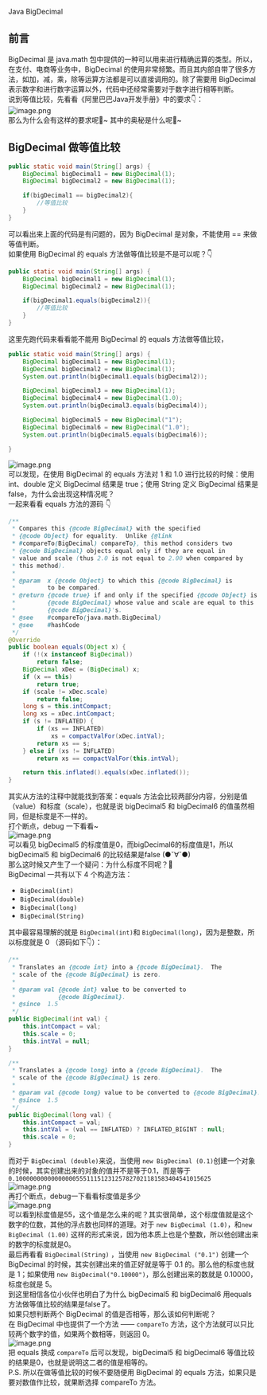 Java BigDecimal
<a name="hCOcr"></a>
## 前言
BigDecimal 是 java.math 包中提供的一种可以用来进行精确运算的类型。所以，在支付、电商等业务中，BigDecimal 的使用非常频繁。而且其内部自带了很多方法，如加，减，乘，除等运算方法都是可以直接调用的。除了需要用 BigDecimal 表示数字和进行数字运算以外，代码中还经常需要对于数字进行相等判断。<br />说到等值比较，先看看《阿里巴巴Java开发手册》中的要求👇：<br />![image.png](https://cdn.nlark.com/yuque/0/2022/png/396745/1645158646218-84a50ba0-52c9-435e-8b63-bab4ebc57e4c.png#clientId=uc6ed81f9-8d16-4&from=paste&height=183&id=u12aa1e3b&originHeight=457&originWidth=1775&originalType=binary&ratio=1&rotation=0&showTitle=false&size=375112&status=done&style=shadow&taskId=u0d723201-2c70-437f-9771-6e65e7e48bd&title=&width=710)<br />那么为什么会有这样的要求呢🤔~ 其中的奥秘是什么呢🤔~
<a name="dDaSG"></a>
## BigDecimal 做等值比较
```java
public static void main(String[] args) {
    BigDecimal bigDecimal1 = new BigDecimal(1);
    BigDecimal bigDecimal2 = new BigDecimal(1);

    if(bigDecimal1 == bigDecimal2){
        //等值比较
    }
}
```
可以看出来上面的代码是有问题的，因为 BigDecimal 是对象，不能使用 == 来做等值判断。<br />如果使用 BigDecimal 的 equals 方法做等值比较是不是可以呢？👇
```java
public static void main(String[] args) {
    BigDecimal bigDecimal1 = new BigDecimal(1);
    BigDecimal bigDecimal2 = new BigDecimal(1);

    if(bigDecimal1.equals(bigDecimal2)){
        //等值比较
    }
}
```
这里先跑代码来看看能不能用 BigDecimal 的 equals 方法做等值比较，
```java
public static void main(String[] args) {
    BigDecimal bigDecimal1 = new BigDecimal(1);
    BigDecimal bigDecimal2 = new BigDecimal(1);
    System.out.println(bigDecimal1.equals(bigDecimal2));

    BigDecimal bigDecimal3 = new BigDecimal(1);
    BigDecimal bigDecimal4 = new BigDecimal(1.0);
    System.out.println(bigDecimal3.equals(bigDecimal4));

    BigDecimal bigDecimal5 = new BigDecimal("1");
    BigDecimal bigDecimal6 = new BigDecimal("1.0");
    System.out.println(bigDecimal5.equals(bigDecimal6));

}
```
![image.png](https://cdn.nlark.com/yuque/0/2022/png/396745/1645157548499-520e0d80-aa4c-489d-9acc-f2fbe066f37e.png#clientId=uc6ed81f9-8d16-4&from=paste&height=629&id=u99d6de51&originHeight=1572&originWidth=2430&originalType=binary&ratio=1&rotation=0&showTitle=false&size=292417&status=done&style=shadow&taskId=u945cf64b-c5d5-4e6d-88a9-46e39d7d2a3&title=&width=972)<br />可以发现，在使用 BigDecimal 的 equals 方法对 1 和 1.0 进行比较的时候：使用 int、double 定义 BigDecimal 结果是 true；使用 String 定义 BigDecimal 结果是false，为什么会出现这种情况呢？<br />一起来看看 equals 方法的源码 👇
```java
/**
 * Compares this {@code BigDecimal} with the specified
 * {@code Object} for equality.  Unlike {@link
 * #compareTo(BigDecimal) compareTo}, this method considers two
 * {@code BigDecimal} objects equal only if they are equal in
 * value and scale (thus 2.0 is not equal to 2.00 when compared by
 * this method).
 *
 * @param  x {@code Object} to which this {@code BigDecimal} is
 *         to be compared.
 * @return {@code true} if and only if the specified {@code Object} is a
 *         {@code BigDecimal} whose value and scale are equal to this
 *         {@code BigDecimal}'s.
 * @see    #compareTo(java.math.BigDecimal)
 * @see    #hashCode
 */
@Override
public boolean equals(Object x) {
    if (!(x instanceof BigDecimal))
        return false;
    BigDecimal xDec = (BigDecimal) x;
    if (x == this)
        return true;
    if (scale != xDec.scale)
        return false;
    long s = this.intCompact;
    long xs = xDec.intCompact;
    if (s != INFLATED) {
        if (xs == INFLATED)
            xs = compactValFor(xDec.intVal);
        return xs == s;
    } else if (xs != INFLATED)
        return xs == compactValFor(this.intVal);

    return this.inflated().equals(xDec.inflated());
}
```
其实从方法的注释中就能找到答案：equals 方法会比较两部分内容，分别是值（value）和标度（scale），也就是说 bigDecimal5 和 bigDecimal6 的值虽然相同，但是标度是不一样的。<br />打个断点，debug 一下看看~<br />![image.png](https://cdn.nlark.com/yuque/0/2022/png/396745/1645157641469-a2ea6306-20cd-4cf6-a270-d180a7dfa5f1.png#clientId=uc6ed81f9-8d16-4&from=paste&height=737&id=ue5289ee1&originHeight=1843&originWidth=2470&originalType=binary&ratio=1&rotation=0&showTitle=false&size=408286&status=done&style=shadow&taskId=u1bfbdc53-1ace-44ca-87a4-9588480e17e&title=&width=988)<br />可以看见 bigDecimal5 的标度值是0，而bigDecimal6的标度值是1，所以 bigDecimal5 和 bigDecimal6 的比较结果是false (●ˇ∀ˇ●)<br />那么这时候又产生了一个疑问：为什么标度不同呢？🤔<br />BigDecimal 一共有以下 4 个构造方法：

- `BigDecimal(int)`
- `BigDecimal(double)`
- `BigDecimal(long)`
- `BigDecimal(String)`

其中最容易理解的就是 `BigDecimal(int)`和 `BigDecimal(long)`，因为是整数，所以标度就是 0 （源码如下👇）：
```java
/**
 * Translates an {@code int} into a {@code BigDecimal}.  The
 * scale of the {@code BigDecimal} is zero.
 *
 * @param val {@code int} value to be converted to
 *            {@code BigDecimal}.
 * @since  1.5
 */
public BigDecimal(int val) {
    this.intCompact = val;
    this.scale = 0;
    this.intVal = null;
}

/**
 * Translates a {@code long} into a {@code BigDecimal}.  The
 * scale of the {@code BigDecimal} is zero.
 *
 * @param val {@code long} value to be converted to {@code BigDecimal}.
 * @since  1.5
 */
public BigDecimal(long val) {
    this.intCompact = val;
    this.intVal = (val == INFLATED) ? INFLATED_BIGINT : null;
    this.scale = 0;
}
```
而对于 `BigDecimal (double)`来说，当使用 `new BigDecimal (0.1)`创建一个对象的时候，其实创建出来的对象的值并不是等于0.1，而是等于`0.1000000000000000055511151231257827021181583404541015625`<br />![image.png](https://cdn.nlark.com/yuque/0/2022/png/396745/1645157782437-d71c58d0-902c-46db-b00a-bdcb99233486.png#clientId=uc6ed81f9-8d16-4&from=paste&height=362&id=uecf3e0da&originHeight=906&originWidth=2460&originalType=binary&ratio=1&rotation=0&showTitle=false&size=154824&status=done&style=shadow&taskId=u3a126096-eb94-4c26-8da5-e8301ee2f13&title=&width=984)<br />再打个断点，debug一下看看标度值是多少<br />![image.png](https://cdn.nlark.com/yuque/0/2022/png/396745/1645157902529-1c9e6cc9-0134-4bdc-854b-7397b386b612.png#clientId=uc6ed81f9-8d16-4&from=paste&height=737&id=u0fcc888d&originHeight=1842&originWidth=2473&originalType=binary&ratio=1&rotation=0&showTitle=false&size=345737&status=done&style=shadow&taskId=u0dbe3238-f910-4680-9c2e-47194063c5d&title=&width=989.2)<br />可以看到标度值是55，这个值是怎么来的呢？其实很简单，这个标度值就是这个数字的位数，其他的浮点数也同样的道理。对于 `new BigDecimal (1.0)`，和`new BigDecimal (1.00)` 这样的形式来说，因为他本质上也是个整数，所以他创建出来的数字的标度就是0。<br />最后再看看 `BigDecimal(String)` ，当使用 `new BigDecimal ("0.1")` 创建一个 BigDecimal 的时候，其实创建出来的值正好就是等于 0.1 的。那么他的标度也就是 1；如果使用 `new BigDecimal("0.10000")`，那么创建出来的数就是 0.10000，标度也就是 5。<br />到这里相信各位小伙伴也明白了为什么 bigDecimal5 和 bigDecimal6 用equals 方法做等值比较的结果是false了。<br />如果只想判断两个 BigDecimal 的值是否相等，那么该如何判断呢？<br />在 BigDecimal 中也提供了一个方法 —— `compareTo` 方法，这个方法就可以只比较两个数字的值，如果两个数相等，则返回 0。<br />![image.png](https://cdn.nlark.com/yuque/0/2022/png/396745/1645157975644-30b2ecab-c2b8-4ac6-882c-f19208b40e75.png#clientId=uc6ed81f9-8d16-4&from=paste&height=675&id=u1a6d0f5b&originHeight=1687&originWidth=2508&originalType=binary&ratio=1&rotation=0&showTitle=false&size=331979&status=done&style=shadow&taskId=u63515f88-ecf3-4ffb-aa1a-4fc7b4b6d6f&title=&width=1003.2)<br />把 equals 换成 `compareTo` 后可以发现，bigDecimal5 和 bigDecimal6 等值比较的结果是0，也就是说明这二者的值是相等的。<br />P.S. 所以在做等值比较的时候不要随便用 BigDecimal 的 equals 方法，如果只是要对数值作比较，就果断选择 compareTo 方法。
